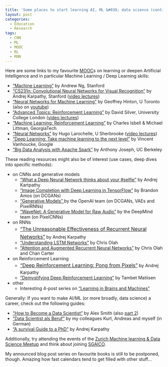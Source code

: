 ```yaml
---
title: 'Some places to start learning AI, ML &#038; data science (continually expanded)'
layout: post
categories:
  - Education
  - Research
tags:
  - CNN
  - ML
  - MOOC
  - RL
  - RNN
---
```

Here are some links to my favourite [MOOC](https://en.wikipedia.org/wiki/Massive_open_online_course)s on learning or deepen Artificial Intelligence and in particular Machine Learning / Deep Learning skills:

  * [&#8220;Machine Learning&#8221;](https://www.coursera.org/learn/machine-learning) by Andrew Ng, Stanford
  * [&#8220;CS231n: Convolutional Neural Networks for Visual Recognition&#8221;](http://cs231n.stanford.edu/) by Andrej Karpathy, Stanford ([video lectures](https://www.youtube.com/watch?v=2uiulzZxmGg&index=10&list=PLlJy-eBtNFt6EuMxFYRiNRS07MCWN5UIA))
  * [&#8220;Neural Networks for Machine Learning&#8221;](https://www.coursera.org/course/neuralnets) by Geoffrey Hinton, U Toronto (also on <a href="https://www.youtube.com/watch?v=cbeTc-Urqak&list=PLoRl3Ht4JOcdU872GhiYWf6jwrk_SNhz9" target="_blank">youtube</a>)
  * [&#8220;Advanced Topics: Reinforcement Learning&#8221;](http://www0.cs.ucl.ac.uk/staff/d.silver/web/Teaching.html) by David Silver, University College London ([video lectures](http://videolectures.net/rldm2015_silver_reinforcement_learning/))
  * [&#8220;Machine Learning: Reinforcement Learning&#8221;](https://www.udacity.com/course/machine-learning-reinforcement-learning--ud820) by Charles Isbell & Michael Littman, GeorgiaTech
  * [&#8220;Neural Networks&#8221;](http://info.usherbrooke.ca/hlarochelle/cours/ift725_A2013/contenu.html) by Hugo Larochelle, U Sherbrooke ([video lectures](https://www.youtube.com/playlist?list=PL6Xpj9I5qXYEcOhn7TqghAJ6NAPrNmUBH))
  * [&#8220;Deep Learning: Take machine learning to the next level&#8221;](https://www.udacity.com/course/deep-learning--ud730) by Vincent Vanhoucke, Google
  * [&#8220;Big Data Analysis with Apache Spark&#8221;](https://www.edx.org/course/big-data-analysis-apache-spark-uc-berkeleyx-cs110x) by Anthony Joseph, UC Berkeley

These reading resources might also be of interest (use cases, deep dives into specific methods):

  * on CNNs and generative models 
      * [&#8220;What a Deep Neural Network thinks about your #selfie&#8221;](http://karpathy.github.io/2015/10/25/selfie/) by Andrej Kartpathy
      * <a href="http://bamos.github.io/2016/08/09/deep-completion/" target="_blank">&#8220;Image Completion with Deep Learning in TensorFlow&#8221;</a> by Brandon Amos (on DCGANs)
      * <a href="https://openai.com/blog/generative-models/" target="_blank">&#8220;Generative Models&#8221; </a>by the OpenAI team (on DCGANs, VAEs and PixelRNNs)
      * <a href="https://deepmind.com/blog/wavenet-generative-model-raw-audio/" target="_blank">&#8220;WaveNet: A Generative Model for Raw Audio&#8221;</a> by the DeepMind team (on PixelCNNs)
  * on RNNs 
      * <a style="line-height: 1.71429; font-size: 1rem;" href="http://karpathy.github.io/2015/05/21/rnn-effectiveness/">&#8220;The Unreasonable Effectiveness of Recurrent Neural Networks&#8221;</a> by Andrej Karpathy
      * <a href="http://colah.github.io/posts/2015-08-Understanding-LSTMs/" target="_blank">&#8220;Understanding LSTM Networks&#8221;</a> by Chris Olah
      * <a href="http://distill.pub/2016/augmented-rnns/" target="_blank">&#8220;Attention and Augmented Recurrent Neural Networks&#8221;</a> by Chris Olah and Chan Carter
  * on Reinforcement Learning 
      * <a style="line-height: 1.71429; font-size: 1rem;" href="http://karpathy.github.io/2016/05/31/rl/">&#8220;Deep Reinforcement Learning: Pong from Pixels&#8221;</a> by Andrej Karpathy
      * [&#8220;Demystifying Deep Reinforcement Learning&#8221;](http://www.nervanasys.com/demystifying-deep-reinforcement-learning/) by Tambet Matiisen
  * other 
      * Interesting 4-post series on [&#8220;Learning in Brains and Machines&#8221;](http://blog.shakirm.com/2016/02/learning-in-brains-and-machines-1/)

Generally: If you want to make AI/ML (or more broadly, data science) a career, check out the following guides:

  * <a href="https://www.experfy.com/blog/how-to-become-a-data-scientist-part-1-3" target="_blank">&#8220;How to Become a Data Scientist&#8221;</a> by Alex Smith (also <a href="https://www.experfy.com/blog/how-to-become-a-data-scientist-part-2-3" target="_blank">part 2</a>)
  * <a href="http://stdm.github.io/downloads/HMD_2016.pdf" target="_blank">&#8220;Data Scientist als Beruf&#8221;</a> by my colleagues Kurt, Andreas and myself (in German)
  * <a href="http://karpathy.github.io/2016/09/07/phd/" target="_blank">&#8220;A survival Guide to a PhD&#8221;</a> by Andrej Karpathy

Additionally, try attending the events of the [Zurich Machine learning & Data Science Meetup](http://www.meetup.com/de-DE/Zurich-Machine-Learning/) and think about joining [SGAICO](http://www.s-i.ch/sgaico/).

My announced blog post series on favourite books is still to be postponed, though. Amazing how fast calendars tend to get filled with other stuff&#8230;